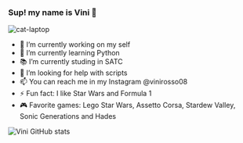 ### Sup! my name is Vini 👋

![cat-laptop](https://user-images.githubusercontent.com/106176901/182220246-cc8c7238-5533-4df7-8eca-c772307381ef.gif)

- 🔭 I’m currently working on my self
- 🌱 I’m currently learning Python
- 📚 I’m currently studing in SATC
- 🤔 I’m looking for help with scripts
- 📫 You can reach me in my Instagram @vinirosso08
- ⚡ Fun fact: I like Star Wars and Formula 1
- 🎮 Favorite games: Lego Star Wars, Assetto Corsa, Stardew Valley, Sonic Generations and Hades

![Vini GitHub stats](https://github-readme-stats.vercel.app/api?username=ViniRosso&show_icons=true&theme=dark)
